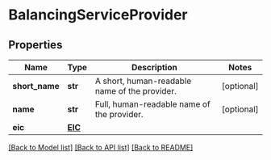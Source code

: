 # BalancingServiceProvider

## Properties
Name | Type | Description | Notes
------------ | ------------- | ------------- | -------------
**short_name** | **str** | A short, human-readable name of the provider. | [optional] 
**name** | **str** | Full, human-readable name of the provider. | [optional] 
**eic** | [**EIC**](EIC.md) |  | 

[[Back to Model list]](../README.md#documentation-for-models) [[Back to API list]](../README.md#documentation-for-api-endpoints) [[Back to README]](../README.md)

